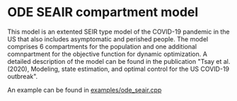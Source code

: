 # ODE SEAIR compartment model

This model is an extented SEIR type model of the COVID-19 pandemic in the US that also includes asymptomatic and 
perished people. 
The model comprises 6 compartments for the population and one additional comnpartment for the objective function for 
dynamic optimization.
A detailed description of the model can be found in the publication
"Tsay et al. (2020), Modeling, state estimation, and optimal control for the US COVID-19 outbreak".

An example can be found in [examples/ode_seair.cpp](../../examples/ode_seair.cpp)
